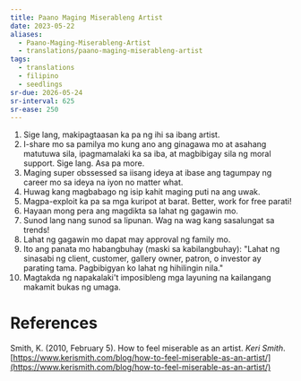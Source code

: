 ```yaml
---
title: Paano Maging Miserableng Artist
date: 2023-05-22
aliases:
  - Paano-Maging-Miserableng-Artist
  - translations/paano-maging-miserableng-artist
tags:
  - translations
  - filipino
  - seedlings
sr-due: 2026-05-24
sr-interval: 625
sr-ease: 250
---
```

1. Sige lang, makipagtaasan ka pa ng ihi sa ibang artist.
2. I-share mo sa pamilya mo kung ano ang ginagawa mo at asahang matutuwa sila, ipagmamalaki ka sa iba, at magbibigay sila ng moral support. Sige lang. Asa pa more.
3. Maging super obssessed sa iisang ideya at ibase ang tagumpay ng career mo sa ideya na iyon no matter what.
4. Huwag kang magbabago ng isip kahit maging puti na ang uwak.
5. Magpa-exploit ka pa sa mga kuripot at barat. Better, work for free parati!
6. Hayaan mong pera ang magdikta sa lahat ng gagawin mo.
7. Sunod lang nang sunod sa lipunan. Wag na wag kang sasalungat sa trends!
8. Lahat ng gagawin mo dapat may approval ng family mo.
9. Ito ang panata mo habangbuhay (maski sa kabilangbuhay): "Lahat ng sinasabi ng client, customer, gallery owner, patron, o investor ay parating tama. Pagbibigyan ko lahat ng hihilingin nila."
10. Magtakda ng napakalaki't imposibleng mga layuning na kailangang makamit bukas ng umaga.

# References

Smith, K. (2010, February 5). How to feel miserable as an artist. _Keri Smith_. [https://www.kerismith.com/blog/how-to-feel-miserable-as-an-artist/](https://www.kerismith.com/blog/how-to-feel-miserable-as-an-artist/)